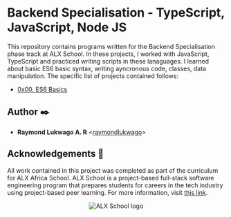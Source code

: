 # Backend Specialisation - TypeScript, JavaScript, Node JS

This repository contains programs written for the Backend Specialisation phase track at ALX School. In these projects, I worked with JavaScript, TypeScript and practiced writing scripts in these lanaguages. I learned about basic ES6 basic syntax, writing ayncronous code, classes, data manipulation. The specific list of projects contained follows:

* [0x00. ES6 Basics](./0x00-ES6_basic)

## Author :black_nib:

* __Raymond Lukwago A. R__ <[raymondlukwago](https://github.com/lukwagoraymond)>

## Acknowledgements :pray:

All work contained in this project was completed as part of the curriculum for ALX Africa School. ALX School is a project-based full-stack software engineering program that prepares students for careers in the tech industry using project-based peer learning. For more information, visit
[this link](https://www.alx-intranet.hbtn.io/).

<p align="center">
  <img src="http://www.holbertonschool.com/holberton-logo.png"
       alt="ALX School logo"
  >
</p>
